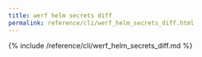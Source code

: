 ```yaml
---
title: werf helm secrets diff
permalink: reference/cli/werf_helm_secrets_diff.html
---
```


{% include /reference/cli/werf_helm_secrets_diff.md %}
